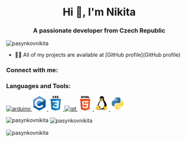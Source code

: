 <h1 align="center">Hi 👋, I'm Nikita</h1>
<h3 align="center">A passionate developer from Czech Republic</h3>

<p align="left"> <img src="https://komarev.com/ghpvc/?username=pasynkovnikita&label=Profile%20views&color=0e75b6&style=flat" alt="pasynkovnikita" /> </p>

- 👨‍💻 All of my projects are available at [GitHub profile](GitHub profile)

<h3 align="left">Connect with me:</h3>
<p align="left">
</p>

<h3 align="left">Languages and Tools:</h3>
<p align="left"> <a href="https://www.arduino.cc/" target="_blank" rel="noreferrer"> <img src="https://cdn.worldvectorlogo.com/logos/arduino-1.svg" alt="arduino" width="40" height="40"/> </a> <a href="https://www.cprogramming.com/" target="_blank" rel="noreferrer"> <img src="https://raw.githubusercontent.com/devicons/devicon/master/icons/c/c-original.svg" alt="c" width="40" height="40"/> </a> <a href="https://www.w3schools.com/css/" target="_blank" rel="noreferrer"> <img src="https://raw.githubusercontent.com/devicons/devicon/master/icons/css3/css3-original-wordmark.svg" alt="css3" width="40" height="40"/> </a> <a href="https://git-scm.com/" target="_blank" rel="noreferrer"> <img src="https://www.vectorlogo.zone/logos/git-scm/git-scm-icon.svg" alt="git" width="40" height="40"/> </a> <a href="https://www.w3.org/html/" target="_blank" rel="noreferrer"> <img src="https://raw.githubusercontent.com/devicons/devicon/master/icons/html5/html5-original-wordmark.svg" alt="html5" width="40" height="40"/> </a> <a href="https://www.linux.org/" target="_blank" rel="noreferrer"> <img src="https://raw.githubusercontent.com/devicons/devicon/master/icons/linux/linux-original.svg" alt="linux" width="40" height="40"/> </a> <a href="https://www.python.org" target="_blank" rel="noreferrer"> <img src="https://raw.githubusercontent.com/devicons/devicon/master/icons/python/python-original.svg" alt="python" width="40" height="40"/> </a> </p>

<p><img align="left" src="https://github-readme-stats.vercel.app/api/top-langs?username=pasynkovnikita&show_icons=true&locale=en&layout=compact" alt="pasynkovnikita" /></p>

<p>&nbsp;<img align="center" src="https://github-readme-stats.vercel.app/api?username=pasynkovnikita&show_icons=true&locale=en" alt="pasynkovnikita" /></p>

<p><img align="center" src="https://github-readme-streak-stats.herokuapp.com/?user=pasynkovnikita&" alt="pasynkovnikita" /></p>
